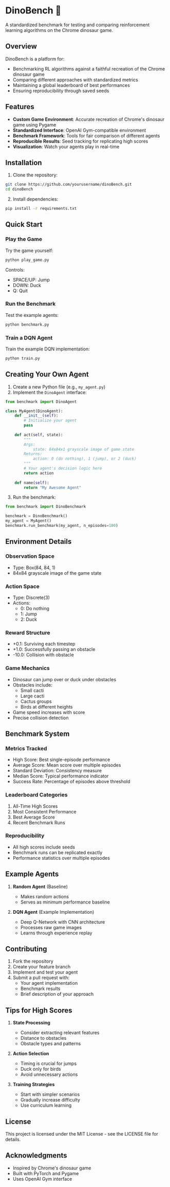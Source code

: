 # DinoBench 🦖

A standardized benchmark for testing and comparing reinforcement learning algorithms on the Chrome dinosaur game.

## Overview

DinoBench is a platform for:
- Benchmarking RL algorithms against a faithful recreation of the Chrome dinosaur game
- Comparing different approaches with standardized metrics
- Maintaining a global leaderboard of best performances
- Ensuring reproducibility through saved seeds

## Features

- **Custom Game Environment**: Accurate recreation of Chrome's dinosaur game using Pygame
- **Standardized Interface**: OpenAI Gym-compatible environment
- **Benchmark Framework**: Tools for fair comparison of different agents
- **Reproducible Results**: Seed tracking for replicating high scores
- **Visualization**: Watch your agents play in real-time

## Installation

1. Clone the repository:
```bash
git clone https://github.com/yourusername/dinoBench.git
cd dinoBench
```

2. Install dependencies:
```bash
pip install -r requirements.txt
```

## Quick Start

### Play the Game

Try the game yourself:
```bash
python play_game.py
```

Controls:
- SPACE/UP: Jump
- DOWN: Duck
- Q: Quit

### Run the Benchmark

Test the example agents:
```bash
python benchmark.py
```

### Train a DQN Agent

Train the example DQN implementation:
```bash
python train.py
```

## Creating Your Own Agent

1. Create a new Python file (e.g., `my_agent.py`)
2. Implement the `DinoAgent` interface:

```python
from benchmark import DinoAgent

class MyAgent(DinoAgent):
    def __init__(self):
        # Initialize your agent
        pass
    
    def act(self, state):
        """
        Args:
            state: 84x84x1 grayscale image of game state
        Returns:
            action: 0 (do nothing), 1 (jump), or 2 (duck)
        """
        # Your agent's decision logic here
        return action
    
    def name(self):
        return "My Awesome Agent"
```

3. Run the benchmark:
```python
from benchmark import DinoBenchmark

benchmark = DinoBenchmark()
my_agent = MyAgent()
benchmark.run_benchmark(my_agent, n_episodes=100)
```

## Environment Details

### Observation Space
- Type: Box(84, 84, 1)
- 84x84 grayscale image of the game state

### Action Space
- Type: Discrete(3)
- Actions:
  - 0: Do nothing
  - 1: Jump
  - 2: Duck

### Reward Structure
- +0.1: Surviving each timestep
- +1.0: Successfully passing an obstacle
- -10.0: Collision with obstacle

### Game Mechanics
- Dinosaur can jump over or duck under obstacles
- Obstacles include:
  - Small cacti
  - Large cacti
  - Cactus groups
  - Birds at different heights
- Game speed increases with score
- Precise collision detection

## Benchmark System

### Metrics Tracked
- High Score: Best single-episode performance
- Average Score: Mean score over multiple episodes
- Standard Deviation: Consistency measure
- Median Score: Typical performance indicator
- Success Rate: Percentage of episodes above threshold

### Leaderboard Categories
1. All-Time High Scores
2. Most Consistent Performance
3. Best Average Score
4. Recent Benchmark Runs

### Reproducibility
- All high scores include seeds
- Benchmark runs can be replicated exactly
- Performance statistics over multiple episodes

## Example Agents

1. **Random Agent** (Baseline)
   - Makes random actions
   - Serves as minimum performance baseline

2. **DQN Agent** (Example Implementation)
   - Deep Q-Network with CNN architecture
   - Processes raw game images
   - Learns through experience replay

## Contributing

1. Fork the repository
2. Create your feature branch
3. Implement and test your agent
4. Submit a pull request with:
   - Your agent implementation
   - Benchmark results
   - Brief description of your approach

## Tips for High Scores

1. **State Processing**
   - Consider extracting relevant features
   - Distance to obstacles
   - Obstacle types and patterns

2. **Action Selection**
   - Timing is crucial for jumps
   - Duck only for birds
   - Avoid unnecessary actions

3. **Training Strategies**
   - Start with simpler scenarios
   - Gradually increase difficulty
   - Use curriculum learning

## License

This project is licensed under the MIT License - see the LICENSE file for details.

## Acknowledgments

- Inspired by Chrome's dinosaur game
- Built with PyTorch and Pygame
- Uses OpenAI Gym interface
